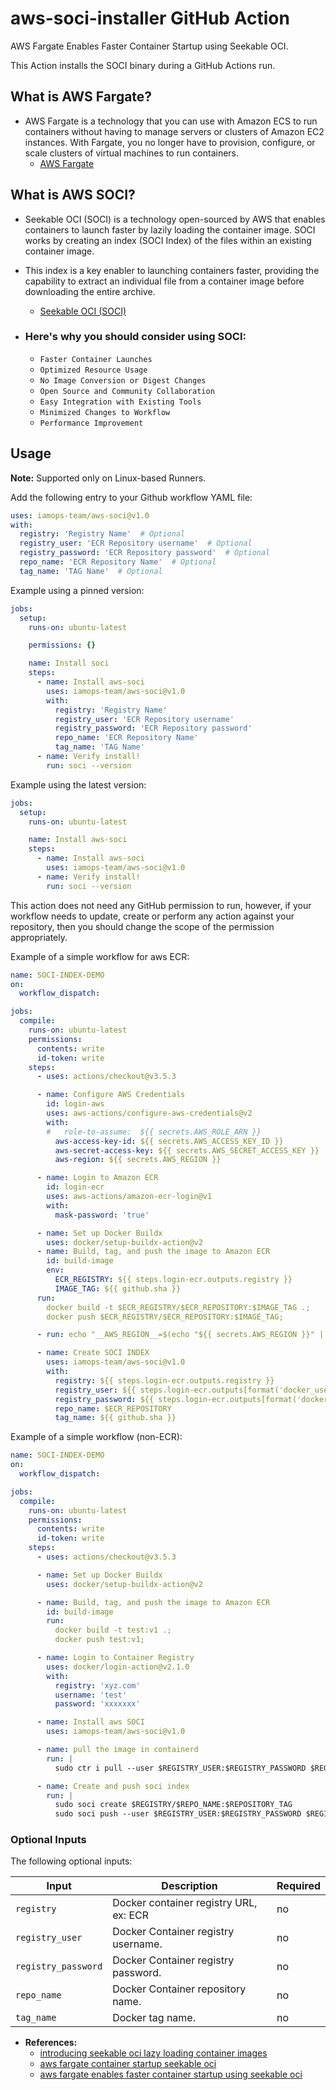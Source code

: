 # aws-soci-installer GitHub Action
AWS Fargate Enables Faster Container Startup using Seekable OCI.

This Action installs the SOCI binary during a GitHub Actions run.

## What is AWS Fargate?
- AWS Fargate is a technology that you can use with Amazon ECS to run containers without having to manage servers or clusters of Amazon EC2 instances. With Fargate, you no longer have to provision, configure, or scale clusters of virtual machines to run containers.
  - [AWS Fargate](https://aws.amazon.com/fargate/)
  
## What is AWS SOCI?
- Seekable OCI (SOCI) is a technology open-sourced by AWS that enables containers to launch faster by lazily loading the container image. SOCI works by creating an index (SOCI Index) of the files within an existing container image.
- This index is a key enabler to launching containers faster, providing the capability to extract an individual file from a container image before downloading the entire archive.
  - [Seekable OCI (SOCI)](https://aws.amazon.com/about-aws/whats-new/2022/09/introducing-seekable-oci-lazy-loading-container-images/)

- ### Here's why you should consider using SOCI:
  - `Faster Container Launches`
  - `Optimized Resource Usage`
  - `No Image Conversion or Digest Changes`
  - `Open Source and Community Collaboration`
  - `Easy Integration with Existing Tools`
  - `Minimized Changes to Workflow`
  - `Performance Improvement`

## Usage
**Note:** Supported only on Linux-based Runners.

Add the following entry to your Github workflow YAML file:

```yaml
uses: iamops-team/aws-soci@v1.0
with:
  registry: 'Registry Name'  # Optional
  registry_user: 'ECR Repository username'  # Optional
  registry_password: 'ECR Repository password'  # Optional
  repo_name: 'ECR Repository Name'  # Optional
  tag_name: 'TAG Name'  # Optional
```

Example using a pinned version:

```yaml
jobs:
  setup:
    runs-on: ubuntu-latest

    permissions: {}

    name: Install soci
    steps:
      - name: Install aws-soci
        uses: iamops-team/aws-soci@v1.0
        with:
          registry: 'Registry Name'
          registry_user: 'ECR Repository username'
          registry_password: 'ECR Repository password'
          repo_name: 'ECR Repository Name'
          tag_name: 'TAG Name'
      - name: Verify install!
        run: soci --version
```

Example using the latest version:

```yaml
jobs:
  setup:
    runs-on: ubuntu-latest

    name: Install aws-soci
    steps:
      - name: Install aws-soci
        uses: iamops-team/aws-soci@v1.0
      - name: Verify install!
        run: soci --version
```

This action does not need any GitHub permission to run, however, if your workflow needs to update, create or perform any
action against your repository, then you should change the scope of the permission appropriately.

Example of a simple workflow for aws ECR:

```yaml
name: SOCI-INDEX-DEMO
on:
  workflow_dispatch:

jobs:
  compile:
    runs-on: ubuntu-latest
    permissions:
      contents: write
      id-token: write
    steps:
      - uses: actions/checkout@v3.5.3

      - name: Configure AWS Credentials
        id: login-aws
        uses: aws-actions/configure-aws-credentials@v2
        with:
        #   role-to-assume:  ${{ secrets.AWS_ROLE_ARN }}
          aws-access-key-id: ${{ secrets.AWS_ACCESS_KEY_ID }}
          aws-secret-access-key: ${{ secrets.AWS_SECRET_ACCESS_KEY }}
          aws-region: ${{ secrets.AWS_REGION }}

      - name: Login to Amazon ECR
        id: login-ecr
        uses: aws-actions/amazon-ecr-login@v1
        with:
          mask-password: 'true'

      - name: Set up Docker Buildx
        uses: docker/setup-buildx-action@v2
      - name: Build, tag, and push the image to Amazon ECR
        id: build-image
        env:
          ECR_REGISTRY: ${{ steps.login-ecr.outputs.registry }}
          IMAGE_TAG: ${{ github.sha }}
      run: 
        docker build -t $ECR_REGISTRY/$ECR_REPOSITORY:$IMAGE_TAG .;
        docker push $ECR_REGISTRY/$ECR_REPOSITORY:$IMAGE_TAG;

      - run: echo "__AWS_REGION__=$(echo "${{ secrets.AWS_REGION }}" | tr '-' '_')" >> $GITHUB_ENV

      - name: Create SOCI INDEX
        uses: iamops-team/aws-soci@v1.0
        with:
          registry: ${{ steps.login-ecr.outputs.registry }}
          registry_user: ${{ steps.login-ecr.outputs[format('docker_username_{0}_dkr_ecr_{1}_amazonaws_com', steps.login-aws.outputs.aws-account-id, env.__AWS_REGION__)] }}
          registry_password: ${{ steps.login-ecr.outputs[format('docker_password_{0}_dkr_ecr_{1}_amazonaws_com', steps.login-aws.outputs.aws-account-id, env.__AWS_REGION__)] }}
          repo_name: $ECR_REPOSITORY
          tag_name: ${{ github.sha }}
```

Example of a simple workflow (non-ECR):

```yaml
name: SOCI-INDEX-DEMO
on:
  workflow_dispatch:

jobs:
  compile:
    runs-on: ubuntu-latest
    permissions:
      contents: write
      id-token: write
    steps:
      - uses: actions/checkout@v3.5.3

      - name: Set up Docker Buildx
        uses: docker/setup-buildx-action@v2

      - name: Build, tag, and push the image to Amazon ECR
        id: build-image
        run:
          docker build -t test:v1 .;
          docker push test:v1;

      - name: Login to Container Registry
        uses: docker/login-action@v2.1.0
        with:
          registry: 'xyz.com'
          username: 'test'
          password: 'xxxxxxx'

      - name: Install aws SOCI
        uses: iamops-team/aws-soci@v1.0

      - name: pull the image in containerd
        run: |
          sudo ctr i pull --user $REGISTRY_USER:$REGISTRY_PASSWORD $REGISTRY/$REPO_NAME:$REPOSITORY_TAG

      - name: Create and push soci index
        run: |
          sudo soci create $REGISTRY/$REPO_NAME:$REPOSITORY_TAG
          sudo soci push --user $REGISTRY_USER:$REGISTRY_PASSWORD $REGISTRY/$REPO_NAME:$REPOSITORY_TAG
```

### Optional Inputs
The following optional inputs:

| Input | Description | Required |
| --- | --- | --- |
| `registry` | Docker container registry URL, ex: ECR | no |
| `registry_user` | Docker Container registry username. | no |
| `registry_password` | Docker Container registry password. | no |
| `repo_name` | Docker Container repository name. | no |
| `tag_name` | Docker tag name. | no |

- **References:**
  - [introducing seekable oci lazy loading container images](https://aws.amazon.com/about-aws/whats-new/2022/09/introducing-seekable-oci-lazy-loading-container-images/)
  - [aws fargate container startup seekable oci](https://aws.amazon.com/about-aws/whats-new/2023/07/aws-fargate-container-startup-seekable-oci/)
  - [aws fargate enables faster container startup using seekable oci](https://aws.amazon.com/blogs/aws/aws-fargate-enables-faster-container-startup-using-seekable-oci/)
